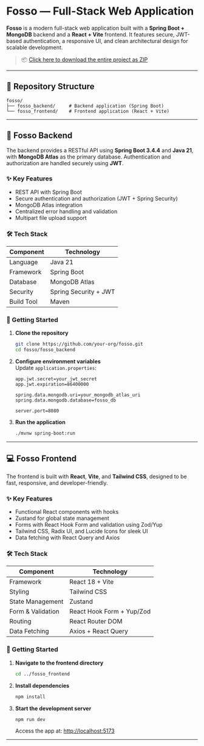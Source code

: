 
# Fosso — Full-Stack Web Application

**Fosso** is a modern full-stack web application built with a **Spring Boot + MongoDB** backend and a **React + Vite** frontend. It features secure, JWT-based authentication, a responsive UI, and clean architectural design for scalable development.

> 📦 [Click here to download the entire project as ZIP](https://github.com/your-org/fosso/archive/refs/heads/main.zip)

---

## 📁 Repository Structure

```
fosso/
├── fosso_backend/     # Backend application (Spring Boot)
└── fosso_frontend/    # Frontend application (React + Vite)
```

---

## 🔧 Fosso Backend

The backend provides a RESTful API using **Spring Boot 3.4.4** and **Java 21**, with **MongoDB Atlas** as the primary database. Authentication and authorization are handled securely using **JWT**.

### ✨ Key Features

- REST API with Spring Boot
- Secure authentication and authorization (JWT + Spring Security)
- MongoDB Atlas integration
- Centralized error handling and validation
- Multipart file upload support

### 🛠 Tech Stack

| Component     | Technology         |
|---------------|--------------------|
| Language      | Java 21            |
| Framework     | Spring Boot        |
| Database      | MongoDB Atlas      |
| Security      | Spring Security + JWT |
| Build Tool    | Maven              |

### 🚀 Getting Started

1. **Clone the repository**
   ```bash
   git clone https://github.com/your-org/fosso.git
   cd fosso/fosso_backend
   ```

2. **Configure environment variables**  
   Update `application.properties`:
   ```properties
   app.jwt.secret=your_jwt_secret
   app.jwt.expiration=86400000

   spring.data.mongodb.uri=your_mongodb_atlas_uri
   spring.data.mongodb.database=fosso_db

   server.port=8080
   ```

3. **Run the application**
   ```bash
   ./mvnw spring-boot:run
   ```

---

## 💻 Fosso Frontend

The frontend is built with **React**, **Vite**, and **Tailwind CSS**, designed to be fast, responsive, and developer-friendly.

### ✨ Key Features

- Functional React components with hooks
- Zustand for global state management
- Forms with React Hook Form and validation using Zod/Yup
- Tailwind CSS, Radix UI, and Lucide Icons for sleek UI
- Data fetching with React Query and Axios

### 🛠 Tech Stack

| Component           | Technology               |
|---------------------|---------------------------|
| Framework           | React 18 + Vite           |
| Styling             | Tailwind CSS              |
| State Management    | Zustand                   |
| Form & Validation   | React Hook Form + Yup/Zod |
| Routing             | React Router DOM          |
| Data Fetching       | Axios + React Query       |

### 🚀 Getting Started

1. **Navigate to the frontend directory**
   ```bash
   cd ../fosso_frontend
   ```

2. **Install dependencies**
   ```bash
   npm install
   ```

3. **Start the development server**
   ```bash
   npm run dev
   ```

   Access the app at: [http://localhost:5173](http://localhost:5173)

---
